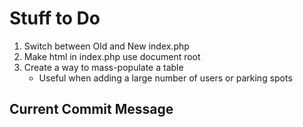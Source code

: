 # Stuff to Do

1. Switch between Old and New index.php
2. Make html in index.php use document root
3. Create a way to mass-populate a table
    - Useful when adding a large number of users or parking spots

## Current Commit Message
